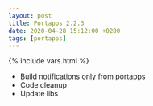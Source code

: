```yaml
---
layout: post
title: Portapps 2.2.3
date: 2020-04-28 15:12:00 +0200
tags: [portapps]
---
```

{% include vars.html %}

* Build notifications only from portapps
* Code cleanup
* Update libs